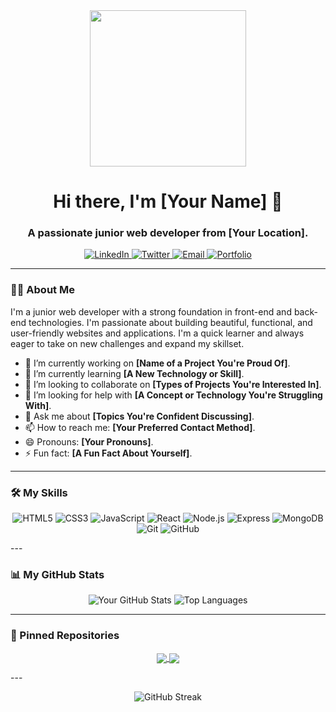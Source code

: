 <div align="center">
  <img src="https://media.giphy.com/media/v1.Y2lkPTc5MGI3NjExaGlic3k4eWs0d2tkaWFjeWZma3ZvbTVpc2J3ZjA0dnIzdGZ6cng2eCZlcD12MV9pbnRlcm5hbF9naWZfYnlfaWQmY3Q9Zw/RbDKaczqWovIUGyKAg/giphy.gif" width="250" />
</div>

<h1 align="center">Hi there, I'm [Your Name] 👋</h1>
<h3 align="center">A passionate junior web developer from [Your Location].</h3>

<p align="center">
  <a href="https://www.linkedin.com/in/your-linkedin/" target="_blank">
    <img src="https://img.shields.io/badge/LinkedIn-0077B5?style=for-the-badge&logo=linkedin&logoColor=white" alt="LinkedIn" />
  </a>
  <a href="https://twitter.com/your-twitter" target="_blank">
    <img src="https://img.shields.io/badge/Twitter-1DA1F2?style=for-the-badge&logo=twitter&logoColor=white" alt="Twitter" />
  </a>
    <a href="mailto:your.email@example.com">
    <img src="https://img.shields.io/badge/Email-D14836?style=for-the-badge&logo=gmail&logoColor=white" alt="Email" />
  </a>
  <a href="https://your-portfolio-website.com" target="_blank">
    <img src="https://img.shields.io/badge/Portfolio-255E63?style=for-the-badge&logo=About.me&logoColor=white" alt="Portfolio" />
  </a>
</p>

---

### 👨‍💻 About Me

<p>
  I'm a junior web developer with a strong foundation in front-end and back-end technologies. I'm passionate about building beautiful, functional, and user-friendly websites and applications. I'm a quick learner and always eager to take on new challenges and expand my skillset.
</p>

- 🔭 I’m currently working on **[Name of a Project You're Proud Of]**.
- 🌱 I’m currently learning **[A New Technology or Skill]**.
- 👯 I’m looking to collaborate on **[Types of Projects You're Interested In]**.
- 🤔 I’m looking for help with **[A Concept or Technology You're Struggling With]**.
- 💬 Ask me about **[Topics You're Confident Discussing]**.
- 📫 How to reach me: **[Your Preferred Contact Method]**.
- 😄 Pronouns: **[Your Pronouns]**.
- ⚡ Fun fact: **[A Fun Fact About Yourself]**.

---

### 🛠️ My Skills

<p align="center">
  <img src="https://img.shields.io/badge/HTML5-E34F26?style=for-the-badge&logo=html5&logoColor=white" alt="HTML5" />
  <img src="https://img.shields.io/badge/CSS3-1572B6?style=for-the-badge&logo=css3&logoColor=white" alt="CSS3" />
  <img src="https://img.shields.io/badge/JavaScript-F7DF1E?style=for-the-badge&logo=javascript&logoColor=black" alt="JavaScript" />
  <img src="https://img.shields.io/badge/React-20232A?style=for-the-badge&logo=react&logoColor=61DAFB" alt="React" />
  <img src="https://img.shields.io/badge/Node.js-339933?style=for-the-badge&logo=nodedotjs&logoColor=white" alt="Node.js" />
  <img src="https://img.shields.io/badge/Express-000000?style=for-the-badge&logo=express&logoColor=white" alt="Express" />
  <img src="https://img.shields.io/badge/MongoDB-47A248?style=for-the-badge&logo=mongodb&logoColor=white" alt="MongoDB" />
  <img src="https://img.shields.io/badge/Git-F05032?style=for-the-badge&logo=git&logoColor=white" alt="Git" />
  <img src="https://img.shields.io/badge/GitHub-181717?style=for-the-badge&logo=github&logoColor=white" alt="GitHub" />
</p>
---

### 📊 My GitHub Stats

<p align="center">
  <img src="https://github-readme-stats.vercel.app/api?username=your-username&show_icons=true&theme=radical" alt="Your GitHub Stats" />
  <img src="https://github-readme-stats.vercel.app/api/top-langs/?username=your-username&layout=compact&theme=radical" alt="Top Languages" />
</p>

---

### 📌 Pinned Repositories

<p align="center">
  <a href="https://github.com/your-username/your-repo-1">
    <img align="center" src="https://github-readme-stats.vercel.app/api/pin/?username=your-username&repo=your-repo-1&theme=radical" />
  </a>
  <a href="https://github.com/your-username/your-repo-2">
    <img align="center" src="https://github-readme-stats.vercel.app/api/pin/?username=your-username&repo=your-repo-2&theme=radical" />
  </a>
</p>
---

<p align="center">
  <img src="https://github-readme-streak-stats.herokuapp.com/?user=your-username&theme=radical" alt="GitHub Streak" />
</p>
